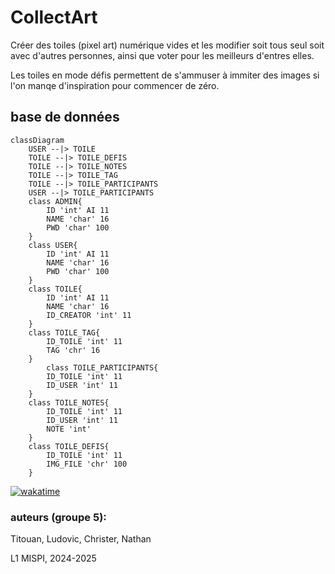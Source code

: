 # CollectArt

Créer des toiles (pixel art) numérique vides et les modifier soit tous seul soit avec d'autres personnes, ainsi que voter pour les meilleurs d'entres elles.

Les toiles en mode défis permettent de s'ammuser à immiter des images si l'on manqe d'inspiration pour commencer de zéro.

## base de données

```mermaid
classDiagram
    USER --|> TOILE
    TOILE --|> TOILE_DEFIS
    TOILE --|> TOILE_NOTES
    TOILE --|> TOILE_TAG
    TOILE --|> TOILE_PARTICIPANTS
    USER --|> TOILE_PARTICIPANTS
    class ADMIN{
        ID 'int' AI 11
        NAME 'char' 16
        PWD 'char' 100
    }
    class USER{
        ID 'int' AI 11
        NAME 'char' 16
        PWD 'char' 100
    }
    class TOILE{
        ID 'int' AI 11
        NAME 'char' 16
        ID_CREATOR 'int' 11
    }
    class TOILE_TAG{
        ID_TOILE 'int' 11
        TAG 'chr' 16
    }
        class TOILE_PARTICIPANTS{
        ID_TOILE 'int' 11
        ID_USER 'int' 11
    }
    class TOILE_NOTES{
        ID_TOILE 'int' 11
        ID_USER 'int' 11
        NOTE 'int'
    }
    class TOILE_DEFIS{
        ID_TOILE 'int' 11
        IMG_FILE 'chr' 100
    }
```

[![wakatime](https://wakatime.com/badge/github/Outoine15/CollectArt.svg)](https://wakatime.com/badge/github/Outoine15/CollectArt)

### auteurs (groupe 5):
Titouan, Ludovic, Christer, Nathan

L1 MISPI, 2024-2025
